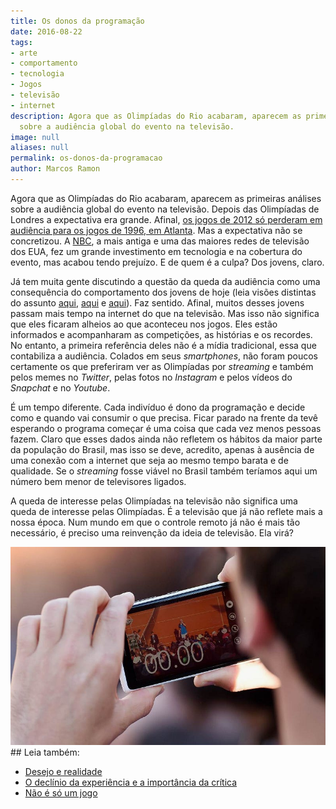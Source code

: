 ```yaml
---
title: Os donos da programação
date: 2016-08-22
tags:
- arte
- comportamento
- tecnologia
- Jogos
- televisão
- internet
description: Agora que as Olimpíadas do Rio acabaram, aparecem as primeiras análises
  sobre a audiência global do evento na televisão.
image: null
aliases: null
permalink: os-donos-da-programacao
author: Marcos Ramon
---
```

Agora que as Olimpíadas do Rio acabaram, aparecem as primeiras análises sobre a audiência global do evento na televisão. Depois das Olimpíadas de Londres a expectativa era grande. Afinal, [os jogos de 2012 só perderam em audiência para os jogos de 1996, em Atlanta](http://tvbythenumbers.zap2it.com/2016/08/05/olympics-ratings-will-rio-2016-top-londons-audience/). Mas a expectativa não se concretizou. A [NBC](https://pt.wikipedia.org/wiki/National_Broadcasting_Company), a mais antiga e uma das maiores redes de televisão dos EUA, fez um grande investimento em tecnologia e na cobertura do evento, mas acabou tendo prejuízo. E de quem é a culpa? Dos jovens, claro.

Já tem muita gente discutindo a questão da queda da audiência como uma consequência do comportamento dos jovens de hoje (leia visões distintas do assunto [aqui](http://www.bloomberg.com/news/articles/2016-08-19/nbc-s-12-billion-olympics-bet-stumbles-thanks-to-millennials), [aqui](http://www.thepostgame.com/millennial-viewers-arent-watching-olympic-games) e [aqui](http://gizmodo.com/the-olympics-not-the-millennials-ruined-the-olympics-1785575021)). Faz sentido. Afinal, muitos desses jovens passam mais tempo na internet do que na televisão. Mas isso não significa que eles ficaram alheios ao que aconteceu nos jogos. Eles estão informados e acompanharam as competições, as histórias e os recordes. No entanto, a primeira referência deles não é a mídia tradicional, essa que contabiliza a audiência. Colados em seus _smartphones_, não foram poucos certamente os que preferiram ver as Olimpíadas por _streaming_ e também pelos memes no _Twitter_, pelas fotos no _Instagram_ e pelos vídeos do _Snapchat_ e no _Youtube_.

É um tempo diferente. Cada indivíduo é dono da programação e decide como e quando vai consumir o que precisa. Ficar parado na frente da tevê esperando o programa começar é uma coisa que cada vez menos pessoas fazem. Claro que esses dados ainda não refletem os hábitos da maior parte da população do Brasil, mas isso se deve, acredito, apenas à ausência de uma conexão com a internet que seja ao mesmo tempo barata e de qualidade. Se o _streaming_ fosse viável no Brasil também teríamos aqui um número bem menor de televisores ligados.

A queda de interesse pelas Olimpíadas na televisão não significa uma queda de interesse pelas Olimpíadas. É a televisão que já não reflete mais a nossa época. Num mundo em que o controle remoto já não é mais tão necessário, é preciso uma reinvenção da ideia de televisão. Ela virá?

<img src="/assets/img/os-donos-da-programação-medium.jpeg">


<div class="leia-tambem" markdown="1">
## Leia também:

- <a href="/desejo-e-realidade">Desejo e realidade</a>
- <a href="/o-declinio-da-experiencia-e-a-importancia-da-critica">O declínio da experiência e a importância da crítica</a>
- <a href="/nao-e-so-um-jogo">Não é só um jogo</a>
</div>
